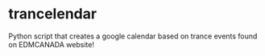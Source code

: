 trancelendar
============

Python script that creates a google calendar based on trance events found on EDMCANADA website!
